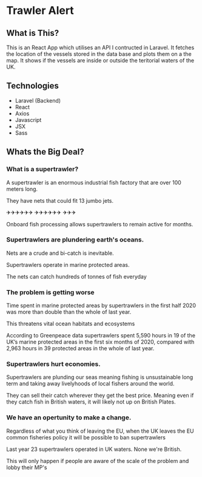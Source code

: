 # Trawler Alert

## What is This?

This is an React App which utilises an API I contructed in Laravel.
It fetches the location of the vessels stored in the data base and plots them on a the map.
It shows if the vessels are inside or outside the teritorial waters of the UK.

## Technologies
  - Laravel (Backend)
  - React
  - Axios
  - Javascript
  - JSX
  - Sass



## Whats the Big Deal?

### What is a supertrawler?

A supertrawler is an enormous industrial fish factory that are over 100 meters long.

They have nets that could fit 13 jumbo jets.

✈✈✈✈✈✈ ✈✈✈✈✈✈ ✈✈✈

Onboard fish processing allows supertrawlers to remain active for months.

### Supertrawlers are plundering earth's oceans.

Nets are a crude and bi-catch is inevitable.

Supertrawlers operate in marine protected areas.

The nets can catch hundreds of tonnes of fish everyday

### The problem is getting worse

Time spent in marine protected areas by supertrawlers in the first half 2020 was more than double than the whole of last year.

This threatens vital ocean habitats and ecosystems

According to Greenpeace data supertrawlers spent 5,590 hours in 19 of the UK’s marine protected areas in the first six months of 2020, compared with 2,963 hours in 39 protected areas in the whole of last year.

### Supertrawlers hurt economies.
Supertrawlers are plunding our seas meaning fishing is unsustainable long term and taking away livelyhoods of local fishers around the world.

They can sell their catch wherever they get the best price. Meaning even if they catch fish in British waters, it will likely not up on British Plates.

### We have an opertunity to make a change.

Regardless of what you think of leaving the EU, when the UK leaves the EU common fisheries policy it will be possible to ban supertrawlers

Last year 23 supertrawlers operated in UK waters. None we're British.

This will only happen if people are aware of the scale of the problem and lobby their MP's
